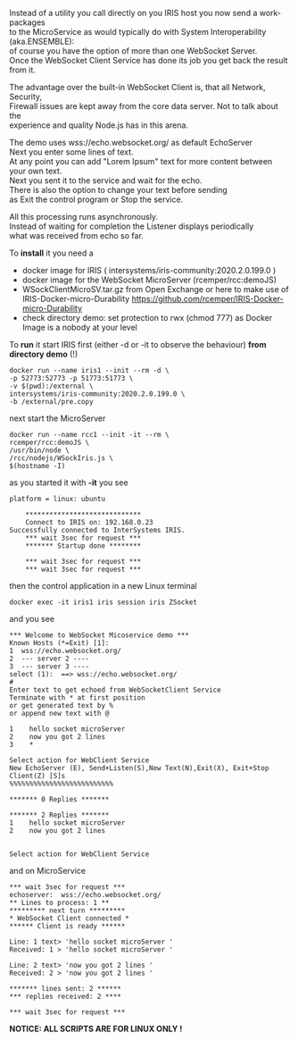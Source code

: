 
Instead of a utility you call directly on you IRIS host you now send a work-packages  
to the MicroService as would typically do with System Interoperability (aka.ENSEMBLE):  
of course you have the option of more than one WebSocket Server.  
Once the WebSocket Client Service has done its job you get back the result from it.  

The advantage over the built-in WebSocket Client is, that all Network, Security,   
Firewall issues are kept away from the core data server. Not to talk about the  
experience and quality Node.js has in this arena.  

The demo uses wss://echo.websocket.org/ as default EchoServer  
Next you enter some lines of text.  
At any point you can add "Lorem Ipsum" text for more content between your own text.  
Next you sent it to the service and wait for the echo.  
There is also the option to change your text before sending   
as Exit the control program or Stop the service.

All this processing runs asynchronously.   
Instead of waiting for completion the Listener displays periodically  
what was received from echo so far.  

To __install__ it you need a  
- docker image for IRIS ( intersystems/iris-community:2020.2.0.199.0 )  
- docker image for the WebSocket MicroServer (rcemper/rcc:demoJS)  
- WSockClientMicroSV.tar.gz  from Open Exchange or here to make use of  
  IRIS-Docker-micro-Durability https://github.com/rcemper/IRIS-Docker-micro-Durability  
- check directory demo: set protection to rwx (chmod 777) as Docker Image is a nobody at your level 

To __run__ it start IRIS first  (either -d or -it to observe the behaviour) __from directory demo__ (!)   

    docker run --name iris1 --init --rm -d \   
    -p 52773:52773 -p 51773:51773 \   
    -v $(pwd):/external \   
    intersystems/iris-community:2020.2.0.199.0 \   
    -b /external/pre.copy   

next start the MicroServer   

    docker run --name rcc1 --init -it --rm \  
    rcemper/rcc:demoJS \  
    /usr/bin/node \  
    /rcc/nodejs/WSockIris.js \  
    $(hostname -I)  

as you started it with __-it__ you see  

    platform = linux: ubuntu  

        *****************************  
        Connect to IRIS on: 192.168.0.23  
    Successfully connected to InterSystems IRIS.  
        *** wait 3sec for request ***  
        ******* Startup done ********  

        *** wait 3sec for request ***  
        *** wait 3sec for request ***  

then the control application in a new Linux terminal  

    docker exec -it iris1 iris session iris ZSocket  

and you see  

    *** Welcome to WebSocket Micoservice demo ***  
    Known Hosts (*=Exit) [1]:  
    1  wss://echo.websocket.org/  
    2  --- server 2 ----  
    3  --- server 3 ----  
    select (1):  ==> wss://echo.websocket.org/  
    #
    Enter text to get echoed from WebSocketClient Service
    Terminate with * at first position
    or get generated text by %
    or append new text with @

    1    hello socket microServer
    2    now you got 2 lines
    3    *

    Select action for WebClient Service
    New EchoServer (E), Send+Listen(S),New Text(N),Exit(X), Exit+Stop Client(Z) [S]s
    %%%%%%%%%%%%%%%%%%%%%%%%%%

    ******* 0 Replies *******

    ******* 2 Replies *******
    1    hello socket microServer
    2    now you got 2 lines


    Select action for WebClient Service

and  on MicroService  

    *** wait 3sec for request ***
    echoserver:  wss://echo.websocket.org/
    ** Lines to process: 1 **
    ********* next turn *********
    * WebSocket Client connected *
    ****** Client is ready ****** 
    
    Line: 1 text> 'hello socket microServer '
    Received: 1 > 'hello socket microServer '

    Line: 2 text> 'now you got 2 lines '
    Received: 2 > 'now you got 2 lines '
    
    ******* lines sent: 2 ******
    *** replies received: 2 ****

    *** wait 3sec for request ***


__NOTICE: ALL SCRIPTS ARE FOR LINUX ONLY !__
